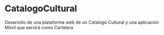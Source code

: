 # CatalogoCultural
Desarrollo de una plataforma web de un Catalogo Cultural y una aplicación Móvil que servirá como Cartelera
